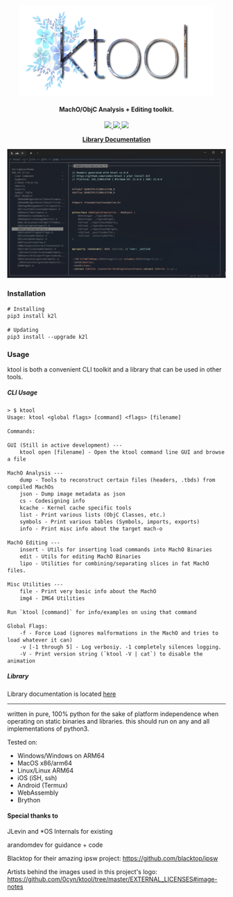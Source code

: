<p align="center">
<a href="https://github.com/0cyn/ktool/tree/master/EXTERNAL_LICENSES#image-notes">
  <img src=".github/svg/ktool2.png" alt="Logo" width=450px> 
</a>
</p>
<h4 align="center">
MachO/ObjC Analysis + Editing toolkit.
</h4>
<p align="center">
  <a href="https://github.com/kritantadev/ktool/actions/workflows/tests.yml">
    <image src="https://github.com/kritantadev/ktool/actions/workflows/tests.yml/badge.svg">
  </a>
  <a href="https://ktool.rtfd.io">
    <image src="https://readthedocs.org/projects/ktool/badge/?version=latest">
  </a>
  <a href="https://pypi.org/project/k2l/">
    <image src="https://badge.fury.io/py/k2l.svg">
  </a>
    <br>
</p>
    
<p align="center">
  <strong><a href="https://ktool.cynder.me/en/latest/ktool.html"> Library Documentation </a></strong>
  <br>
</p>
    
<img src=".github/tui.png">

### Installation

```shell
# Installing
pip3 install k2l

# Updating
pip3 install --upgrade k2l
```

### Usage

ktool is both a convenient CLI toolkit and a library that can be used
in other tools.

##### CLI Usage
```
> $ ktool
Usage: ktool <global flags> [command] <flags> [filename]

Commands:

GUI (Still in active development) ---
    ktool open [filename] - Open the ktool command line GUI and browse a file

MachO Analysis ---
    dump - Tools to reconstruct certain files (headers, .tbds) from compiled MachOs
    json - Dump image metadata as json
    cs - Codesigning info
    kcache - Kernel cache specific tools
    list - Print various lists (ObjC Classes, etc.)
    symbols - Print various tables (Symbols, imports, exports)
    info - Print misc info about the target mach-o

MachO Editing ---
    insert - Utils for inserting load commands into MachO Binaries
    edit - Utils for editing MachO Binaries
    lipo - Utilities for combining/separating slices in fat MachO files.

Misc Utilities ---
    file - Print very basic info about the MachO
    img4 - IMG4 Utilities

Run `ktool [command]` for info/examples on using that command

Global Flags:
    -f - Force Load (ignores malformations in the MachO and tries to load whatever it can)
    -v [-1 through 5] - Log verbosiy. -1 completely silences logging.
    -V - Print version string (`ktool -V | cat`) to disable the animation
```

##### Library  

Library documentation is located [here](https://ktool.cynder.me/en/latest/ktool.html)

---

written in pure, 100% python for the sake of platform independence when operating on static binaries and libraries. 
this should run on any and all implementations of python3.
    
Tested on:
* Windows/Windows on ARM64
* MacOS x86/arm64
* Linux/Linux ARM64
* iOS (iSH, ssh)
* Android (Termux)
* WebAssembly
* Brython

#### Special thanks to

JLevin and *OS Internals for existing

arandomdev for guidance + code

Blacktop for their amazing ipsw project: https://github.com/blacktop/ipsw  

Artists behind the images used in this project's logo: https://github.com/0cyn/ktool/tree/master/EXTERNAL_LICENSES#image-notes
